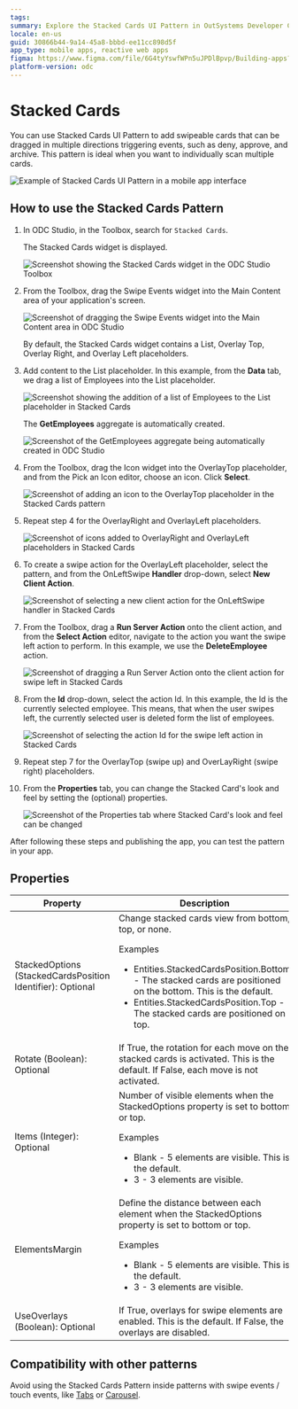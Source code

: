 ```yaml
---
tags: 
summary: Explore the Stacked Cards UI Pattern in OutSystems Developer Cloud (ODC) for creating swipeable, multi-directional event-triggering cards.
locale: en-us
guid: 30866b44-9a14-45a8-bbbd-ee11cc898d5f
app_type: mobile apps, reactive web apps
figma: https://www.figma.com/file/6G4tyYswfWPn5uJPDlBpvp/Building-apps?type=design&node-id=3203%3A17757&t=ZwHw8hXeFhwYsO5V-1
platform-version: odc
---
```


# Stacked Cards

You can use Stacked Cards UI Pattern to add swipeable cards that can be dragged in multiple directions triggering events, such as deny, approve, and archive. This pattern is ideal when you want to individually scan multiple cards.

   ![Example of Stacked Cards UI Pattern in a mobile app interface](images/stackedcards-1.png "Stacked Cards UI Pattern")

## How to use the Stacked Cards Pattern

1. In ODC Studio, in the Toolbox, search for  `Stacked Cards`.

    The Stacked Cards widget is displayed.

    ![Screenshot showing the Stacked Cards widget in the ODC Studio Toolbox](images/stackedcards-2-ss.png "Stacked Cards Widget in ODC Studio Toolbox")

1. From the Toolbox, drag the Swipe Events widget into the Main Content area of your application's screen.

    ![Screenshot of dragging the Swipe Events widget into the Main Content area in ODC Studio](images/stackedcards-3-ss.png "Adding Swipe Events Widget")

    By default, the Stacked Cards widget contains a List, Overlay Top, Overlay Right, and Overlay Left placeholders.

1. Add content to the List placeholder. In this example, from the **Data** tab, we drag a list of Employees into the List placeholder.

    ![Screenshot showing the addition of a list of Employees to the List placeholder in Stacked Cards](images/stackedcards-4-ss.png "Adding Content to List Placeholder")

    The **GetEmployees** aggregate is automatically created.

    ![Screenshot of the GetEmployees aggregate being automatically created in ODC Studio](images/stackedcards-5-ss.png "Automatic Creation of GetEmployees Aggregate")

1. From the Toolbox, drag the Icon widget into the OverlayTop placeholder, and from the Pick an Icon editor, choose an icon. Click **Select**.

    ![Screenshot of adding an icon to the OverlayTop placeholder in the Stacked Cards pattern](images/stackedcards-6-ss.png "Adding Icon to OverlayTop Placeholder")

1. Repeat step 4 for the OverlayRight and OverlayLeft placeholders.

    ![Screenshot of icons added to OverlayRight and OverlayLeft placeholders in Stacked Cards](images/stackedcards-7-ss.png "Icons for OverlayRight and OverlayLeft Placeholders")

1. To create a swipe action for the OverlayLeft placeholder, select the pattern, and from the OnLeftSwipe **Handler** drop-down, select **New Client Action**.

    ![Screenshot of selecting a new client action for the OnLeftSwipe handler in Stacked Cards](images/stackedcards-8-ss.png "Creating Swipe Action for OverlayLeft")

1. From the Toolbox, drag a **Run Server Action** onto the client action, and from the **Select Action** editor, navigate to the action you want the swipe left action to perform. In this example, we use the **DeleteEmployee** action.

    ![Screenshot of dragging a Run Server Action onto the client action for swipe left in Stacked Cards](images/stackedcards-9-ss.png "Configuring Swipe Left Action")

1. From the **Id** drop-down, select the action Id. In this example, the Id is the currently selected employee. This means, that when the user swipes left, the currently selected user is deleted form the list of employees.

   ![Screenshot of selecting the action Id for the swipe left action in Stacked Cards](images/stackedcards-10-ss.png "Selecting Action ID for Swipe Left")

1. Repeat step 7 for the OverlayTop (swipe up) and OverLayRight (swipe right) placeholders.

1. From the **Properties** tab, you can change the Stacked Card's look and feel by setting the (optional) properties.

   ![Screenshot of the Properties tab where Stacked Card's look and feel can be changed](images/stackedcards-11-ss.png "Stacked Cards Pattern Properties Settings")

After following these steps and publishing the app, you can test the pattern in your app.

## Properties

| Property                                                   | Description                                                                                                                                                                                                                                                                                |
|------------------------------------------------------------|--------------------------------------------------------------------------------------------------------------------------------------------------------------------------------------------------------------------------------------------------------------------------------------------|
| StackedOptions (StackedCardsPosition Identifier): Optional | Change stacked cards view from bottom, top, or none.  <p>Examples <ul><li>Entities.StackedCardsPosition.Bottom - The stacked cards are positioned on the bottom. This is the default. </li><li>Entities.StackedCardsPosition.Top - The stacked cards are positioned on top. </li></ul></p> |
| Rotate (Boolean): Optional                                 | If True, the rotation for each move on the stacked cards is activated. This is the default. If False, each move is not activated.                                                                                                                                                          |
| Items (Integer): Optional                                  | Number of visible elements when the StackedOptions property is set to bottom or top. <p>Examples <ul><li>Blank - 5 elements are visible. This is the default. </li><li>3 - 3 elements are visible. </li></ul></p>                                                                          |
| ElementsMargin                                             | Define the distance between each element when the StackedOptions property is set to bottom or top. <p>Examples <ul><li>Blank - 5 elements are visible. This is the default. </li><li>3 - 3 elements are visible. </li></ul></p>                                                            |
| UseOverlays (Boolean): Optional                            | If True, overlays for swipe elements are enabled. This is the default. If False, the overlays are disabled.                                                                                                                                                                                |
  
## Compatibility with other patterns

Avoid using the Stacked Cards Pattern inside patterns with swipe events / touch events, like [Tabs](../navigation/tabs.md) or [Carousel](carousel.md).


